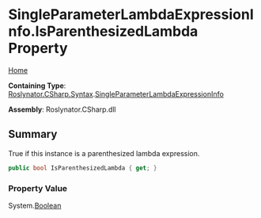 <a name="_Top"></a>

# SingleParameterLambdaExpressionInfo\.IsParenthesizedLambda Property

[Home](../../../../../README.md#_Top)

**Containing Type**: [Roslynator.CSharp.Syntax](../../README.md#_Top)\.[SingleParameterLambdaExpressionInfo](../README.md#_Top)

**Assembly**: Roslynator\.CSharp\.dll

## Summary

True if this instance is a parenthesized lambda expression\.

```csharp
public bool IsParenthesizedLambda { get; }
```

### Property Value

System\.[Boolean](https://docs.microsoft.com/en-us/dotnet/api/system.boolean)

